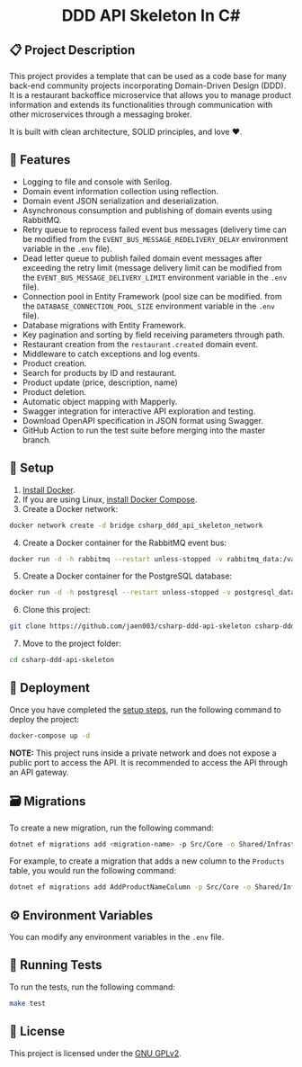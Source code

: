 <h1 align="center">
    DDD API Skeleton In C#
</h1>

## 📋 Project Description

This project provides a template that can be used as a code base for many back-end community projects incorporating Domain-Driven Design (DDD). It is a restaurant backoffice microservice that allows you to manage product information and extends its functionalities through communication with other microservices through a messaging broker.

It is built with clean architecture, SOLID principles, and love ❤️.

## 🎢 Features

* Logging to file and console with Serilog.
* Domain event information collection using reflection.
* Domain event JSON serialization and deserialization.
* Asynchronous consumption and publishing of domain events using RabbitMQ.
* Retry queue to reprocess failed event bus messages (delivery time can be modified from the `EVENT_BUS_MESSAGE_REDELIVERY_DELAY` environment variable in the `.env` file).
* Dead letter queue to publish failed domain event messages after exceeding the retry limit (message delivery limit can be modified from the `EVENT_BUS_MESSAGE_DELIVERY_LIMIT` environment variable in the `.env` file).
* Connection pool in Entity Framework (pool size can be modified. from the `DATABASE_CONNECTION_POOL_SIZE` environment variable in the `.env` file).
* Database migrations with Entity Framework.
* Key pagination and sorting by field receiving parameters through path.
* Restaurant creation from the `restaurant.created` domain event.
* Middleware to catch exceptions and log events.
* Product creation.
* Search for products by ID and restaurant.
* Product update (price, description, name)
* Product deletion.
* Automatic object mapping with Mapperly.
* Swagger integration for interactive API exploration and testing.
* Download OpenAPI specification in JSON format using Swagger.
* GitHub Action to run the test suite before merging into the master branch.

<a name="setup"></a>
## 🔧 Setup

1. [Install Docker](https://www.docker.com/get-started).
2. If you are using Linux, [install Docker Compose](https://docs.docker.com/).
3. Create a Docker network:
```bash
docker network create -d bridge csharp_ddd_api_skeleton_network
```
4. Create a Docker container for the RabbitMQ event bus:
```bash
docker run -d -h rabbitmq --restart unless-stopped -v rabbitmq_data:/var/lib/rabbitmq/ -e "RABBITMQ_DEFAULT_USER=guest" -e "RABBITMQ_DEFAULT_PASS=guest" --network csharp_ddd_api_skeleton_network heidiks/rabbitmq-delayed-message-exchange:3.10.2-management
```
5. Create a Docker container for the PostgreSQL database:
```bash
docker run -d -h postgresql --restart unless-stopped -v postgresql_data:/var/lib/postgresql/data -e "POSTGRES_USER=root" -e "POSTGRES_PASSWORD=root" --network csharp_ddd_api_skeleton_network postgres:15.1-alpine
```
6. Clone this project:
```bash 
git clone https://github.com/jaen003/csharp-ddd-api-skeleton csharp-ddd-api-skeleton
```
7. Move to the project folder:
```bash
cd csharp-ddd-api-skeleton
```

## 🚀 Deployment

Once you have completed the [setup steps](#setup), run the following command to deploy the project:

```bash
docker-compose up -d
```

**NOTE:** This project runs inside a private network and does not expose a public port to access the API. It is recommended to access the API through an API gateway.

## 🗃️ Migrations

To create a new migration, run the following command:

```bash
dotnet ef migrations add <migration-name> -p Src/Core -o Shared/Infrastructure/Database/Migrations
```

For example, to create a migration that adds a new column to the `Products` table, you would run the following command:

```bash
dotnet ef migrations add AddProductNameColumn -p Src/Core -o Shared/Infrastructure/Database/Migrations
```

## ⚙️ Environment Variables

You can modify any environment variables in the `.env` file.

## 🧪 Running Tests

To run the tests, run the following command:

```bash
make test
```

## 📜 License

This project is licensed under the [GNU GPLv2](https://choosealicense.com/licenses/gpl-2.0/).